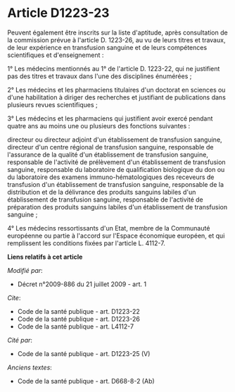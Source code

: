 # Article D1223-23

Peuvent également être inscrits sur la liste d'aptitude, après consultation de la commission prévue à l'article D. 1223-26,
au vu de leurs titres et travaux, de leur expérience en transfusion sanguine et de leurs compétences scientifiques et
d'enseignement : 

1° Les médecins mentionnés au 1° de l'article D. 1223-22, qui ne justifient pas des titres et travaux dans l'une des
disciplines énumérées ; 

2° Les médecins et les pharmaciens titulaires d'un doctorat en sciences ou d'une habilitation à diriger des recherches et
justifiant de publications dans plusieurs revues scientifiques ; 

3° Les médecins et les pharmaciens qui justifient avoir exercé pendant quatre ans au moins une ou plusieurs des fonctions
suivantes : 

directeur ou directeur adjoint d'un établissement de transfusion sanguine, directeur d'un centre régional de transfusion
sanguine, responsable de l'assurance de la qualité d'un établissement de transfusion sanguine, responsable de l'activité de
prélèvement d'un établissement de transfusion sanguine, responsable du laboratoire de qualification biologique du don ou du
laboratoire des examens immuno-hématologiques des receveurs de transfusion d'un établissement de transfusion sanguine,
responsable de la distribution et de la délivrance des produits sanguins labiles d'un établissement de transfusion sanguine,
responsable de l'activité de préparation des produits sanguins labiles d'un établissement de transfusion sanguine ; 

4° Les médecins ressortissants d'un Etat, membre de la Communauté européenne ou partie à l'accord sur l'Espace économique
européen, et qui remplissent les conditions fixées par l'article L. 4112-7.

**Liens relatifs à cet article**

_Modifié par_:

  - Décret n°2009-886 du 21 juillet 2009 - art. 1

_Cite_:

  - Code de la santé publique - art. D1223-22
  - Code de la santé publique - art. D1223-26
  - Code de la santé publique - art. L4112-7

_Cité par_:

  - Code de la santé publique - art. D1223-25 (V)

_Anciens textes_:

  - Code de la santé publique - art. D668-8-2 (Ab)
